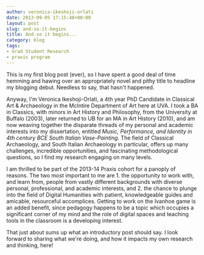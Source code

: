 ```yaml
---
author: veronica-ikeshoji-orlati
date: 2013-09-05 17:15:48+00:00
layout: post
slug: and-so-it-begins
title: And so it begins...
category: blog
tags:
- Grad Student Research
- praxis program
---
```


This is my first blog post (ever), so I have spent a good deal of time hemming and hawing over an appropriately novel and pithy title to headline my blogging debut. Needless to say, that hasn't happened.

Anyway, I'm Veronica Ikeshoji-Orlati, a 4th year PhD Candidate in Classical Art & Archaeology in the McIntire Department of Art here at UVA. I took a BA in Classics, with minors in Art History and Philosophy, from the University at Buffalo (2003), later returned to UB for an MA in Art History (2010), and am now weaving together the disparate threads of my personal and academic interests into my dissertation, entitled _Music, Performance, and Identity in 4th century BCE South Italian Vase-Painting_. The field of Classical Archaeology, and South Italian Archaeology in particular, offers up many challenges, incredible opportunities, and fascinating methodological questions, so I find my research engaging on many levels.

I am thrilled to be part of the 2013-14 Praxis cohort for a panoply of reasons. The two most important to me are 1. the opportunity to work with, and learn from, people from vastly different backgrounds with diverse personal, professional, and academic interests, and 2. the chance to plunge into the field of Digital Humanities with patient, knowledgeable guides and amicable, resourceful accomplices. Getting to work on the Ivanhoe game is an added benefit, since pedagogy happens to be a topic which occupies a significant corner of my mind and the role of digital spaces and teaching tools in the classroom is a developing interest.

That just about sums up what an introductory post should say. I look forward to sharing what we're doing, and how it impacts my own research and thinking, here!
